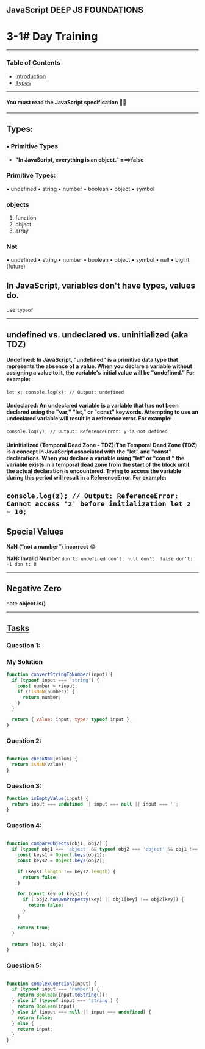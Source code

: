 
## JavaScript DEEP JS FOUNDATIONS

# 3-1# Day Training

---

### Table of Contents

- [Introduction](#)
- [Types](#)

---

#### **You must read the JavaScript specification** 👨‍⚖️

---

## Types:

### • Primitive Types 

* **"In JavaScript, everything is an object." ===>false**

###  Primitive Types:
• undefined
• string
• number
• boolean
• object
• symbol

### objects
1. function
2. object
3. array

### Not

• undefined • string • number • boolean • object • symbol • null • bigint (future) 


##  **In JavaScript, variables don't have types, values do.**
use `typeof`
 
 ---
 
## undefined vs. undeclared vs. uninitialized (aka TDZ)

####  Undefined: In JavaScript, "undefined" is a primitive data type that represents the absence of a value. When you declare a variable without assigning a value to it, the variable's initial value will be "undefined." For example:
`let x;
console.log(x); // Output: undefined
`
#### Undeclared: An undeclared variable is a variable that has not been declared using the "var," "let," or "const" keywords. Attempting to use an undeclared variable will result in a reference error. For example:
`console.log(y); // Output: ReferenceError: y is not defined
`

#### Uninitialized (Temporal Dead Zone - TDZ):The Temporal Dead Zone (TDZ) is a concept in JavaScript associated with the "let" and "const" declarations. When you declare a variable using "let" or "const," the variable exists in a temporal dead zone from the start of the block until the actual declaration is encountered. Trying to access the variable during this period will result in a ReferenceError. For example:
`console.log(z); // Output: ReferenceError: Cannot access 'z' before initialization
let z = 10;
`
---

## Special Values

**NaN (“not a number”) incorrect** 😂

**NaN: Invalid Number**
`don't: undefined
don't: null
don't: false
don't: -1
don't: 0`

---

## Negative Zero

note **object.is()**

---
## [Tasks](https://github.com/orjwan-alrajaby/gsg-expressjs-backend-training-2023/blob/main/learning-sprint-1/week3-day1-tasks/tasks.md)

### Question 1:


### My Solution

```javascript
function convertStringToNumber(input) {
  if (typeof input === 'string') {
    const number = +input;
    if (!isNaN(number)) {
      return number;
    }
  }

  return { value: input, type: typeof input };
}
```
### Question 2:

```javascript

function checkNaN(value) {
  return isNaN(value);
}

```

### Question 3:

```javascript
function isEmptyValue(input) {
  return input === undefined || input === null || input === '';
}


```

### Question 4:
```javascript

function compareObjects(obj1, obj2) {
  if (typeof obj1 === 'object' && typeof obj2 === 'object' && obj1 !== null && obj2 !== null) {
    const keys1 = Object.keys(obj1);
    const keys2 = Object.keys(obj2);

    if (keys1.length !== keys2.length) {
      return false;
    }

    for (const key of keys1) {
      if (!obj2.hasOwnProperty(key) || obj1[key] !== obj2[key]) {
        return false;
      }
    }

    return true;
  }

  return [obj1, obj2];
}

```

### Question 5:

```javascript

function complexCoercion(input) {
  if (typeof input === 'number') {
    return Boolean(input.toString());
  } else if (typeof input === 'string') {
    return Boolean(input);
  } else if (input === null || input === undefined) {
    return false;
  } else {
    return input;
  }
}

```
